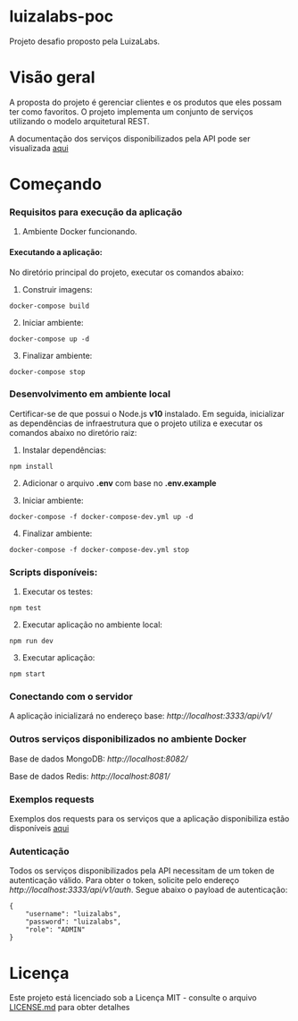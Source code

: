 # luizalabs-poc
Projeto desafio proposto pela LuizaLabs.

# Visão geral

A proposta do projeto é gerenciar clientes e os produtos que eles possam ter como favoritos. O projeto implementa um conjunto de serviços utilizando o
modelo arquitetural REST.

A documentação dos serviços disponibilizados pela API pode ser visualizada [aqui](https://github.com/leandroandrade/luizalabs-poc/tree/main/swagger/)

# Começando

### Requisitos para execução da aplicação

1. Ambiente Docker funcionando.

#### Executando a aplicação:

No diretório principal do projeto, executar os comandos abaixo:

1. Construir imagens:
```
docker-compose build
```

2. Iniciar ambiente:
```
docker-compose up -d
```

3. Finalizar ambiente:
```
docker-compose stop
```

### Desenvolvimento em ambiente local

Certificar-se de que possui o Node.js **v10** instalado. Em seguida, inicializar as dependências de infraestrutura que o projeto utiliza e executar os comandos abaixo no diretório raiz:

1. Instalar dependências:
```
npm install
```

2. Adicionar o arquivo **.env** com base no **.env.example**

3. Iniciar ambiente:
```
docker-compose -f docker-compose-dev.yml up -d
```

4. Finalizar ambiente:
```
docker-compose -f docker-compose-dev.yml stop
```

### Scripts disponíveis:

1. Executar os testes:
```
npm test
```

2. Executar aplicação no ambiente local:
```
npm run dev
```

3. Executar aplicação:
```
npm start
```

### Conectando com o servidor

A aplicação inicializará no endereço base: _http://localhost:3333/api/v1/_

### Outros serviços disponibilizados no ambiente Docker

Base de dados MongoDB: _http://localhost:8082/_

Base de dados Redis: _http://localhost:8081/_

### Exemplos requests

Exemplos dos requests para os serviços que a aplicação disponibiliza estão disponíveis [aqui](https://github.com/leandroandrade/luizalabs-poc/tree/main/postman)

### Autenticação

Todos os serviços disponibilizados pela API necessitam de um token de autenticação válido. Para obter o token, solicite pelo endereço _http://localhost:3333/api/v1/auth_. Segue abaixo o payload
de autenticação:

```
{
    "username": "luizalabs",
    "password": "luizalabs",
    "role": "ADMIN"
}
```

# Licença

Este projeto está licenciado sob a Licença MIT - consulte o arquivo [LICENSE.md](https://github.com/leandroandrade/luizalabs-poc/tree/main/LICENSE) para obter detalhes
